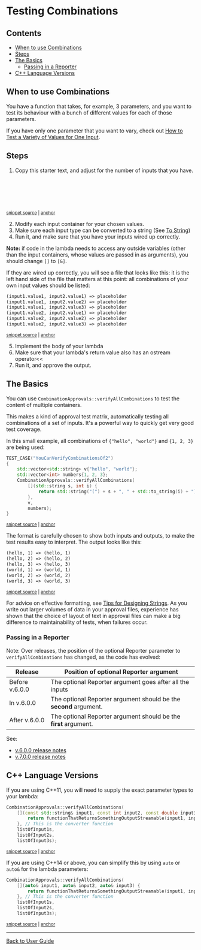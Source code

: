 <a id="top"></a>

# Testing Combinations

<!-- toc -->
## Contents

  * [When to use Combinations](#when-to-use-combinations)
  * [Steps](#steps)
  * [The Basics](#the-basics)
    * [Passing in a Reporter](#passing-in-a-reporter)
  * [C++ Language Versions](#c-language-versions)<!-- endToc -->

## When to use Combinations

You have a function that takes, for example, 3 parameters, and you want to test its behaviour with a bunch of different values for each of those parameters.

If you have only one parameter that you want to vary, check out [How to Test a Variety of Values for One Input](/doc/how_tos/TestAVarietyOfValues.md#top).

## Steps

1. Copy this starter text, and adjust for the number of inputs that you have.

<!-- snippet: CombinationsStartingPoint -->
<a id='snippet-combinationsstartingpoint'></a>
```cpp







```

<sup><a href='/tests/DocTest_Tests/CombinationTests.cpp#L63-L71' title='File snippet `combinationsstartingpoint` was extracted from'>
snippet source</a>
| <a href='#snippet-combinationsstartingpoint' title='Navigate to start of snippet `combinationsstartingpoint`'>
anchor</a></sup>
<!-- endSnippet -->

2. Modify each input container for your chosen values.
3. Make sure each input type can be converted to a string (See [To String](/doc/ToString.md#how))
4. Run it, and make sure that you have your inputs wired up correctly.

**Note:** if code in the lambda needs to access any outside variables (other than the input containers, whose values are
passed in as arguments), you should change `[]` to `[&]`.

If they are wired up correctly, you will see a file that looks like this: it is the left hand side of the file that
matters at this point: all combinations of your own input values should be listed:

<!-- snippet: CombinationTests.CombinationsStartingPoint.approved.txt -->
<a id='snippet-CombinationTests.CombinationsStartingPoint.approved.txt'></a>

```txt
(input1.value1, input2.value1) => placeholder
(input1.value1, input2.value2) => placeholder
(input1.value1, input2.value3) => placeholder
(input1.value2, input2.value1) => placeholder
(input1.value2, input2.value2) => placeholder
(input1.value2, input2.value3) => placeholder

```
<sup><a href='/tests/DocTest_Tests/approval_tests/CombinationTests.CombinationsStartingPoint.approved.txt#L1-L7' title='File snippet `CombinationTests.CombinationsStartingPoint.approved.txt` was extracted from'>snippet source</a> | <a href='#snippet-CombinationTests.CombinationsStartingPoint.approved.txt' title='Navigate to start of snippet `CombinationTests.CombinationsStartingPoint.approved.txt`'>anchor</a></sup>
<!-- endSnippet -->

5. Implement the body of your lambda
6. Make sure that your lambda's return value also has an ostream operator<<
7. Run it, and approve the output.

## The Basics

You can use `CombinationApprovals::verifyAllCombinations` to test the content of multiple containers.

This makes a kind of approval test matrix, automatically testing all combinations of a set of inputs. It's a powerful way to quickly get very good test coverage.

In this small example, all combinations of `{"hello", "world"}` and `{1, 2, 3}` are being used:

<!-- snippet: YouCanVerifyCombinationsOf2 -->
<a id='snippet-youcanverifycombinationsof2'></a>
```cpp
TEST_CASE("YouCanVerifyCombinationsOf2")
{
    std::vector<std::string> v{"hello", "world"};
    std::vector<int> numbers{1, 2, 3};
    CombinationApprovals::verifyAllCombinations(
        [](std::string s, int i) {
            return std::string("(") + s + ", " + std::to_string(i) + ")";
        },
        v,
        numbers);
}
```
<sup><a href='/tests/DocTest_Tests/CombinationTests.cpp#L49-L61' title='File snippet `youcanverifycombinationsof2` was extracted from'>snippet source</a> | <a href='#snippet-youcanverifycombinationsof2' title='Navigate to start of snippet `youcanverifycombinationsof2`'>anchor</a></sup>
<!-- endSnippet -->

The format is carefully chosen to show both inputs and outputs, to make the test results easy to interpret. The output looks like this:

<!-- snippet: CombinationTests.YouCanVerifyCombinationsOf2.approved.txt -->
<a id='snippet-CombinationTests.YouCanVerifyCombinationsOf2.approved.txt'></a>
```txt
(hello, 1) => (hello, 1)
(hello, 2) => (hello, 2)
(hello, 3) => (hello, 3)
(world, 1) => (world, 1)
(world, 2) => (world, 2)
(world, 3) => (world, 3)

```
<sup><a href='/tests/DocTest_Tests/approval_tests/CombinationTests.YouCanVerifyCombinationsOf2.approved.txt#L1-L7' title='File snippet `CombinationTests.YouCanVerifyCombinationsOf2.approved.txt` was extracted from'>snippet source</a> | <a href='#snippet-CombinationTests.YouCanVerifyCombinationsOf2.approved.txt' title='Navigate to start of snippet `CombinationTests.YouCanVerifyCombinationsOf2.approved.txt`'>anchor</a></sup>
<!-- endSnippet -->

For advice on effective formatting, see [Tips for Designing Strings](/doc/explanations/TipsForDesigningStrings.md#top). As you write out larger volumes of data in your approval files, experience has shown that the choice of layout of text in approval files can make a big difference to maintainability of tests, when failures occur.

### Passing in a Reporter

Note: Over releases, the position of the optional Reporter parameter to `verifyAllCombinations` has changed, as the code has evolved:

| Release  | Position of optional Reporter argument |
|----------|---------------------|
| Before v.6.0.0 | The optional Reporter argument goes after all the inputs |
| In v.6.0.0 | The optional Reporter argument should be the **second** argument. |
| After v.6.0.0 | The optional Reporter argument should be the **first** argument. |

See:

* [v.6.0.0 release notes](https://github.com/approvals/ApprovalTests.cpp/releases/tag/v.6.0.0)
* [v.7.0.0 release notes](https://github.com/approvals/ApprovalTests.cpp/releases/tag/v.7.0.0)

## C++ Language Versions

If you are using C++11, you will need to supply the exact parameter types to your lambda:

<!-- snippet: sample_combinations_of_three -->
<a id='snippet-sample_combinations_of_three'></a>
```cpp
CombinationApprovals::verifyAllCombinations(
    [](const std::string& input1, const int input2, const double input3) {
        return functionThatReturnsSomethingOutputStreamable(input1, input2, input3);
    }, // This is the converter function
    listOfInput1s,
    listOfInput2s,
    listOfInput3s);
```
<sup><a href='/tests/DocTest_Tests/docs/CombinationsSampleCode.cpp#L24-L32' title='File snippet `sample_combinations_of_three` was extracted from'>snippet source</a> | <a href='#snippet-sample_combinations_of_three' title='Navigate to start of snippet `sample_combinations_of_three`'>anchor</a></sup>
<!-- endSnippet -->

If you are using C++14 or above, you can simplify this by using `auto` or `auto&` for the lambda parameters:

<!-- snippet: sample_combinations_of_three_with_auto -->
<a id='snippet-sample_combinations_of_three_with_auto'></a>
```cpp
CombinationApprovals::verifyAllCombinations(
    [](auto& input1, auto& input2, auto& input3) {
        return functionThatReturnsSomethingOutputStreamable(input1, input2, input3);
    }, // This is the converter function
    listOfInput1s,
    listOfInput2s,
    listOfInput3s);
```
<sup><a href='/tests/DocTest_Tests/docs/CombinationsSampleCode.cpp#L41-L49' title='File snippet `sample_combinations_of_three_with_auto` was extracted from'>snippet source</a> | <a href='#snippet-sample_combinations_of_three_with_auto' title='Navigate to start of snippet `sample_combinations_of_three_with_auto`'>anchor</a></sup>
<!-- endSnippet -->

---

[Back to User Guide](/doc/README.md#top)
